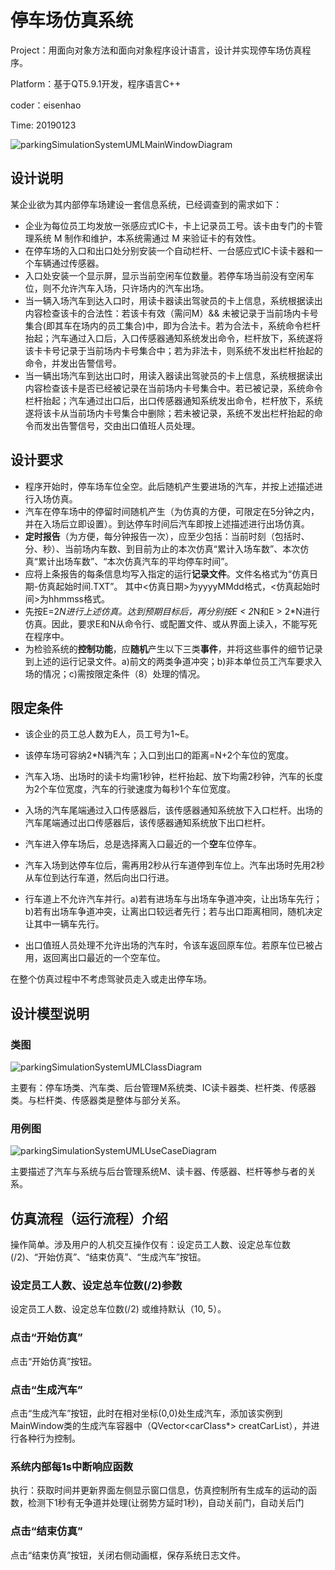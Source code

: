 # 停车场仿真系统

Project：用面向对象方法和面向对象程序设计语言，设计并实现停车场仿真程序。

Platform：基于QT5.9.1开发，程序语言C++

coder：eisenhao

Time: 20190123

![parkingSimulationSystemUMLMainWindowDiagram](https://github.com/EisenHao/ParkingSimulationSystem/blob/master/parkingSimulationSystemMainWindowDiagram.png)

## 设计说明

某企业欲为其内部停车场建设一套信息系统，已经调查到的需求如下：
* 企业为每位员工均发放一张感应式IC卡，卡上记录员工号。该卡由专门的卡管理系统 M 制作和维护，本系统需通过 M 来验证卡的有效性。
* 在停车场的入口和出口处分别安装一个自动栏杆、一台感应式IC卡读卡器和一个车辆通过传感器。
* 入口处安装一个显示屏，显示当前空闲车位数量。若停车场当前没有空闲车位，则不允许汽车入场，只许场内的汽车出场。
* 当一辆入场汽车到达入口时，用读卡器读出驾驶员的卡上信息，系统根据读出内容检查该卡的合法性：若该卡有效（需问M）&& 未被记录于当前场内卡号集合(即其车在场内的员工集合)中，即为合法卡。若为合法卡，系统命令栏杆抬起；汽车通过入口后，入口传感器通知系统发出命令，栏杆放下，系统遂将该卡卡号记录于当前场内卡号集合中；若为非法卡，则系统不发出栏杆抬起的命令，并发出告警信号。
* 当一辆出场汽车到达出口时，用读入器读出驾驶员的卡上信息，系统根据读出内容检查该卡是否已经被记录在当前场内卡号集合中。若已被记录，系统命令栏杆抬起；汽车通过出口后，出口传感器通知系统发出命令，栏杆放下，系统遂将该卡从当前场内卡号集合中删除；若未被记录，系统不发出栏杆抬起的命令而发出告警信号，交由出口值班人员处理。

## 设计要求

* 程序开始时，停车场车位全空。此后随机产生要进场的汽车，并按上述描述进行入场仿真。
* 汽车在停车场中的停留时间随机产生（为仿真的方便，可限定在5分钟之内，并在入场后立即设置）。到达停车时间后汽车即按上述描述进行出场仿真。
* **定时报告**（为方便，每分钟报告一次），应至少包括：当前时刻（包括时、分、秒）、当前场内车数、到目前为止的本次仿真“累计入场车数”、本次仿真“累计出场车数”、“本次仿真汽车的平均停车时间”。
* 应将上条报告的每条信息均写入指定的运行**记录文件**。文件名格式为“仿真日期-仿真起始时间.TXT”。 其中<仿真日期>为yyyyMMdd格式，<仿真起始时间>为hhmmss格式。
* 先按E=2*N进行上述仿真。达到预期目标后，再分别按E < 2*N和E > 2*N进行仿真。因此，要求E和N从命令行、或配置文件、或从界面上读入，不能写死在程序中。
* 为检验系统的**控制功能**，应**随机**产生以下三类**事件**，并将这些事件的细节记录到上述的运行记录文件。a)前文的两类争道冲突；b)非本单位员工汽车要求入场的情况；c)需按限定条件（8）处理的情况。

## 限定条件

* 该企业的员工总人数为E人，员工号为1~E。

* 该停车场可容纳2*N辆汽车；入口到出口的距离=N+2个车位的宽度。

* 汽车入场、出场时的读卡均需1秒钟，栏杆抬起、放下均需2秒钟，汽车的长度为2个车位宽度，汽车的行驶速度为每秒1个车位宽度。

* 入场的汽车尾端通过入口传感器后，该传感器通知系统放下入口栏杆。出场的汽车尾端通过出口传感器后，该传感器通知系统放下出口栏杆。

*  汽车进入停车场后，总是选择离入口最近的一个**空**车位停车。

* 汽车入场到达停车位后，需再用2秒从行车道停到车位上。汽车出场时先用2秒从车位到达行车道，然后向出口行进。

* 行车道上不允许汽车并行。a)若有进场车与出场车争道冲突，让出场车先行；b)若有出场车争道冲突，让离出口较远者先行；若与出口距离相同，随机决定让其中一辆车先行。

* 出口值班人员处理不允许出场的汽车时，令该车返回原车位。若原车位已被占用，返回离出口最近的一个空车位。

在整个仿真过程中不考虑驾驶员走入或走出停车场。

## 设计模型说明

### 类图

![parkingSimulationSystemUMLClassDiagram](https://github.com/EisenHao/ParkingSimulationSystem/blob/master/parkingSimulationSystemUMLClassDiagram.png)

主要有：停车场类、汽车类、后台管理M系统类、IC读卡器类、栏杆类、传感器类。与栏杆类、传感器类是整体与部分关系。

### 用例图

![parkingSimulationSystemUMLUseCaseDiagram](https://github.com/EisenHao/ParkingSimulationSystem/blob/master/parkingSimulationSystemUMLUseCaseDiagram.png)



主要描述了汽车与系统与后台管理系统M、读卡器、传感器、栏杆等参与者的关系。

## 仿真流程（运行流程）介绍
操作简单。涉及用户的人机交互操作仅有：设定员工人数、设定总车位数(/2)、“开始仿真”、“结束仿真”、“生成汽车”按钮。
### 设定员工人数、设定总车位数(/2)参数
设定员工人数、设定总车位数(/2) 或维持默认（10, 5）。
### 点击“开始仿真”
点击“开始仿真”按钮。
### 点击“生成汽车”
点击“生成汽车”按钮，此时在相对坐标(0,0)处生成汽车，添加该实例到MainWindow类的生成汽车容器中（QVector<carClass*> creatCarList），并进行各种行为控制。
### 系统内部每1s中断响应函数
执行：获取时间并更新界面左侧显示窗口信息，仿真控制所有生成车的运动的函数，检测下1秒有无争道并处理(让弱势方延时1秒)，自动关前门，自动关后门
### 点击“结束仿真”
点击“结束仿真”按钮，关闭右侧动画框，保存系统日志文件。

